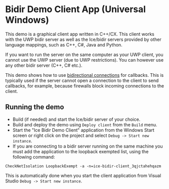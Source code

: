 # Bidir Demo Client App (Universal Windows)

This demo is a graphical client app written in C++/CX. This client works
with the UWP bidir server as well as the Ice/bidir servers provided by
other language mappings, such as C++, C#, Java and Python.

If you want to run the server on the same computer as your UWP client,
you cannot use the UWP server (due to UWP restrictions). You can however
use any other bidir server (C++, C# etc.).

This demo shows how to use [bidirectional connections][1] for callbacks.
This is typically used if the server cannot open a connection to the
client to send callbacks, for example, because firewalls block
incoming connections to the client.

## Running the demo

* Build (if needed) and start the Ice/bidir server of your choice.
* Build and deploy the demo using `Deploy client` from the `Build` menu.
* Start the "Ice Bidir Demo Client" application from the Windows Start screen
or right click on the project and select `Debug -> Start new instance`.
* If you are connecting to a bidir server running on the same machine
you must add the application to the loopback exempted list, using the
following command:
```
CheckNetIsolation LoopbackExempt -a -n=ice-bidir-client_3qjctahehqazm
```
This is automatically done when you start the client application from
Visual Studio `Debug -> Start new instance`.

[1]: https://doc.zeroc.com/ice/4.0/client-server-features/connection-management/bidirectional-connections

